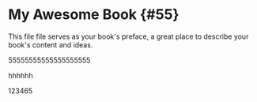 # My Awesome Book {#55}

This file file serves as your book's preface, a great place to describe your book's content and ideas.

55555555555555555555

hhhhhh

123465


